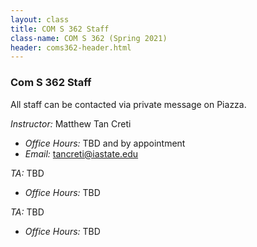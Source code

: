 ```yaml
---
layout: class
title: COM S 362 Staff
class-name: COM S 362 (Spring 2021)
header: coms362-header.html
---
```


### Com S 362 Staff

All staff can be contacted via private message on Piazza.

_Instructor:_ Matthew Tan Creti

* _Office Hours:_ TBD and by appointment
* _Email:_ tancreti@iastate.edu

_TA:_ TBD

* _Office Hours:_ TBD

_TA:_ TBD

* _Office Hours:_ TBD

